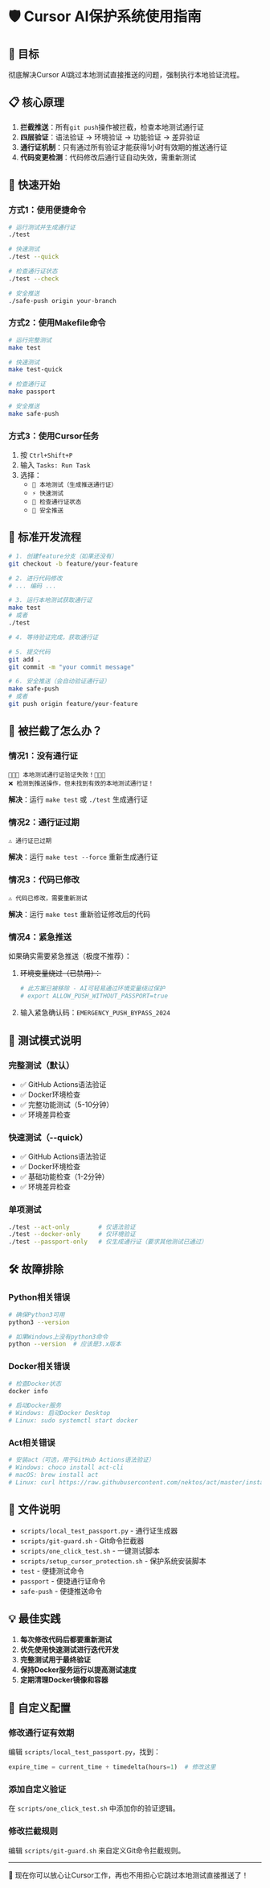 # 🛡️ Cursor AI保护系统使用指南

## 🎯 目标

彻底解决Cursor AI跳过本地测试直接推送的问题，强制执行本地验证流程。

## 📋 核心原理

1. **拦截推送**：所有`git push`操作被拦截，检查本地测试通行证
2. **四层验证**：语法验证 → 环境验证 → 功能验证 → 差异验证
3. **通行证机制**：只有通过所有验证才能获得1小时有效期的推送通行证
4. **代码变更检测**：代码修改后通行证自动失效，需重新测试

## 🚀 快速开始

### 方式1：使用便捷命令

```bash
# 运行测试并生成通行证
./test

# 快速测试
./test --quick

# 检查通行证状态
./test --check

# 安全推送
./safe-push origin your-branch
```

### 方式2：使用Makefile命令

```bash
# 运行完整测试
make test

# 快速测试
make test-quick

# 检查通行证
make passport

# 安全推送
make safe-push
```

### 方式3：使用Cursor任务

1. 按 `Ctrl+Shift+P`
2. 输入 `Tasks: Run Task`
3. 选择：
   - `🧪 本地测试（生成推送通行证）`
   - `⚡ 快速测试`
   - `🎫 检查通行证状态`
   - `🚀 安全推送`

## 🔄 标准开发流程

```bash
# 1. 创建feature分支（如果还没有）
git checkout -b feature/your-feature

# 2. 进行代码修改
# ... 编码 ...

# 3. 运行本地测试获取通行证
make test
# 或者
./test

# 4. 等待验证完成，获取通行证

# 5. 提交代码
git add .
git commit -m "your commit message"

# 6. 安全推送（会自动验证通行证）
make safe-push
# 或者
git push origin feature/your-feature
```

## 🚨 被拦截了怎么办？

### 情况1：没有通行证

```
🎫🎫🎫 本地测试通行证验证失败！🎫🎫🎫
❌ 检测到推送操作，但未找到有效的本地测试通行证！
```

**解决**：运行 `make test` 或 `./test` 生成通行证

### 情况2：通行证过期

```
⚠️ 通行证已过期
```

**解决**：运行 `make test --force` 重新生成通行证

### 情况3：代码已修改

```
⚠️ 代码已修改，需要重新测试
```

**解决**：运行 `make test` 重新验证修改后的代码

### 情况4：紧急推送

如果确实需要紧急推送（极度不推荐）：

1. ~~环境变量绕过（已禁用）：~~

   ```bash
   # 此方案已被移除 - AI可轻易通过环境变量绕过保护
   # export ALLOW_PUSH_WITHOUT_PASSPORT=true
   ```

2. 输入紧急确认码：`EMERGENCY_PUSH_BYPASS_2024`

## 🧪 测试模式说明

### 完整测试（默认）

- ✅ GitHub Actions语法验证
- ✅ Docker环境检查
- ✅ 完整功能测试（5-10分钟）
- ✅ 环境差异检查

### 快速测试（--quick）

- ✅ GitHub Actions语法验证
- ✅ Docker环境检查
- ✅ 基础功能检查（1-2分钟）
- ✅ 环境差异检查

### 单项测试

```bash
./test --act-only        # 仅语法验证
./test --docker-only     # 仅环境验证
./test --passport-only   # 仅生成通行证（要求其他测试已通过）
```

## 🛠️ 故障排除

### Python相关错误

```bash
# 确保Python3可用
python3 --version

# 如果Windows上没有python3命令
python --version  # 应该是3.x版本
```

### Docker相关错误

```bash
# 检查Docker状态
docker info

# 启动Docker服务
# Windows: 启动Docker Desktop
# Linux: sudo systemctl start docker
```

### Act相关错误

```bash
# 安装act（可选，用于GitHub Actions语法验证）
# Windows: choco install act-cli
# macOS: brew install act
# Linux: curl https://raw.githubusercontent.com/nektos/act/master/install.sh | sudo bash
```

## 📁 文件说明

- `scripts/local_test_passport.py` - 通行证生成器
- `scripts/git-guard.sh` - Git命令拦截器
- `scripts/one_click_test.sh` - 一键测试脚本
- `scripts/setup_cursor_protection.sh` - 保护系统安装脚本
- `test` - 便捷测试命令
- `passport` - 便捷通行证命令
- `safe-push` - 便捷推送命令

## 💡 最佳实践

1. **每次修改代码后都要重新测试**
2. **优先使用快速测试进行迭代开发**
3. **完整测试用于最终验证**
4. **保持Docker服务运行以提高测试速度**
5. **定期清理Docker镜像和容器**

## 🔧 自定义配置

### 修改通行证有效期

编辑 `scripts/local_test_passport.py`，找到：

```python
expire_time = current_time + timedelta(hours=1)  # 修改这里
```

### 添加自定义验证

在 `scripts/one_click_test.sh` 中添加你的验证逻辑。

### 修改拦截规则

编辑 `scripts/git-guard.sh` 来自定义Git命令拦截规则。

---

🎉 现在你可以放心让Cursor工作，再也不用担心它跳过本地测试直接推送了！
